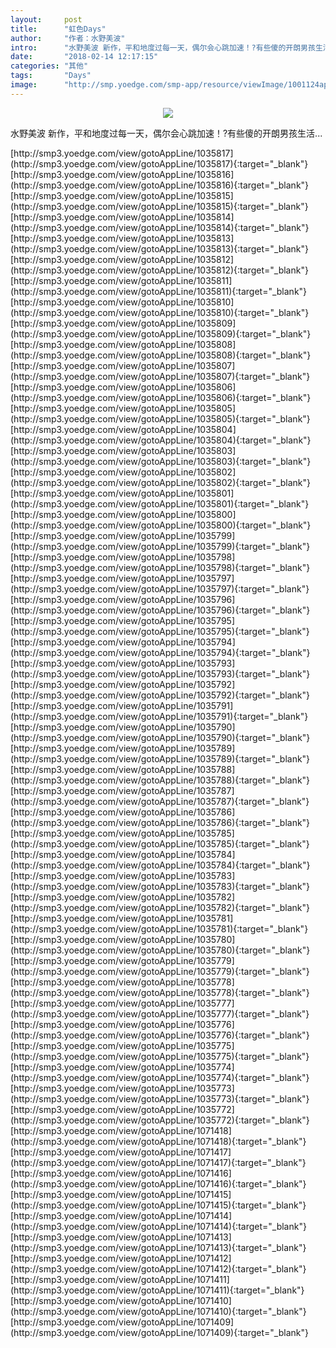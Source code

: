 ```yaml
---
layout:     post
title:      "虹色Days"
author:     "作者：水野美波"
intro:      "水野美波 新作，平和地度过每一天，偶尔会心跳加速！?有些傻的开朗男孩生活..."
date:       "2018-02-14 12:17:15"
categories: "其他"
tags:       "Days"
image:      "http://smp.yoedge.com/smp-app/resource/viewImage/1001124appline.png"
---
```

<div style="text-align: center">
<p><img src="http://smp.yoedge.com/smp-app/resource/viewImage/1001124appline.png"/></p>
</div>
<p class="post-meta">
<span>水野美波 新作，平和地度过每一天，偶尔会心跳加速！?有些傻的开朗男孩生活...</span>
</p>
[http://smp3.yoedge.com/view/gotoAppLine/1035817](http://smp3.yoedge.com/view/gotoAppLine/1035817){:target="_blank"}
[http://smp3.yoedge.com/view/gotoAppLine/1035816](http://smp3.yoedge.com/view/gotoAppLine/1035816){:target="_blank"}
[http://smp3.yoedge.com/view/gotoAppLine/1035815](http://smp3.yoedge.com/view/gotoAppLine/1035815){:target="_blank"}
[http://smp3.yoedge.com/view/gotoAppLine/1035814](http://smp3.yoedge.com/view/gotoAppLine/1035814){:target="_blank"}
[http://smp3.yoedge.com/view/gotoAppLine/1035813](http://smp3.yoedge.com/view/gotoAppLine/1035813){:target="_blank"}
[http://smp3.yoedge.com/view/gotoAppLine/1035812](http://smp3.yoedge.com/view/gotoAppLine/1035812){:target="_blank"}
[http://smp3.yoedge.com/view/gotoAppLine/1035811](http://smp3.yoedge.com/view/gotoAppLine/1035811){:target="_blank"}
[http://smp3.yoedge.com/view/gotoAppLine/1035810](http://smp3.yoedge.com/view/gotoAppLine/1035810){:target="_blank"}
[http://smp3.yoedge.com/view/gotoAppLine/1035809](http://smp3.yoedge.com/view/gotoAppLine/1035809){:target="_blank"}
[http://smp3.yoedge.com/view/gotoAppLine/1035808](http://smp3.yoedge.com/view/gotoAppLine/1035808){:target="_blank"}
[http://smp3.yoedge.com/view/gotoAppLine/1035807](http://smp3.yoedge.com/view/gotoAppLine/1035807){:target="_blank"}
[http://smp3.yoedge.com/view/gotoAppLine/1035806](http://smp3.yoedge.com/view/gotoAppLine/1035806){:target="_blank"}
[http://smp3.yoedge.com/view/gotoAppLine/1035805](http://smp3.yoedge.com/view/gotoAppLine/1035805){:target="_blank"}
[http://smp3.yoedge.com/view/gotoAppLine/1035804](http://smp3.yoedge.com/view/gotoAppLine/1035804){:target="_blank"}
[http://smp3.yoedge.com/view/gotoAppLine/1035803](http://smp3.yoedge.com/view/gotoAppLine/1035803){:target="_blank"}
[http://smp3.yoedge.com/view/gotoAppLine/1035802](http://smp3.yoedge.com/view/gotoAppLine/1035802){:target="_blank"}
[http://smp3.yoedge.com/view/gotoAppLine/1035801](http://smp3.yoedge.com/view/gotoAppLine/1035801){:target="_blank"}
[http://smp3.yoedge.com/view/gotoAppLine/1035800](http://smp3.yoedge.com/view/gotoAppLine/1035800){:target="_blank"}
[http://smp3.yoedge.com/view/gotoAppLine/1035799](http://smp3.yoedge.com/view/gotoAppLine/1035799){:target="_blank"}
[http://smp3.yoedge.com/view/gotoAppLine/1035798](http://smp3.yoedge.com/view/gotoAppLine/1035798){:target="_blank"}
[http://smp3.yoedge.com/view/gotoAppLine/1035797](http://smp3.yoedge.com/view/gotoAppLine/1035797){:target="_blank"}
[http://smp3.yoedge.com/view/gotoAppLine/1035796](http://smp3.yoedge.com/view/gotoAppLine/1035796){:target="_blank"}
[http://smp3.yoedge.com/view/gotoAppLine/1035795](http://smp3.yoedge.com/view/gotoAppLine/1035795){:target="_blank"}
[http://smp3.yoedge.com/view/gotoAppLine/1035794](http://smp3.yoedge.com/view/gotoAppLine/1035794){:target="_blank"}
[http://smp3.yoedge.com/view/gotoAppLine/1035793](http://smp3.yoedge.com/view/gotoAppLine/1035793){:target="_blank"}
[http://smp3.yoedge.com/view/gotoAppLine/1035792](http://smp3.yoedge.com/view/gotoAppLine/1035792){:target="_blank"}
[http://smp3.yoedge.com/view/gotoAppLine/1035791](http://smp3.yoedge.com/view/gotoAppLine/1035791){:target="_blank"}
[http://smp3.yoedge.com/view/gotoAppLine/1035790](http://smp3.yoedge.com/view/gotoAppLine/1035790){:target="_blank"}
[http://smp3.yoedge.com/view/gotoAppLine/1035789](http://smp3.yoedge.com/view/gotoAppLine/1035789){:target="_blank"}
[http://smp3.yoedge.com/view/gotoAppLine/1035788](http://smp3.yoedge.com/view/gotoAppLine/1035788){:target="_blank"}
[http://smp3.yoedge.com/view/gotoAppLine/1035787](http://smp3.yoedge.com/view/gotoAppLine/1035787){:target="_blank"}
[http://smp3.yoedge.com/view/gotoAppLine/1035786](http://smp3.yoedge.com/view/gotoAppLine/1035786){:target="_blank"}
[http://smp3.yoedge.com/view/gotoAppLine/1035785](http://smp3.yoedge.com/view/gotoAppLine/1035785){:target="_blank"}
[http://smp3.yoedge.com/view/gotoAppLine/1035784](http://smp3.yoedge.com/view/gotoAppLine/1035784){:target="_blank"}
[http://smp3.yoedge.com/view/gotoAppLine/1035783](http://smp3.yoedge.com/view/gotoAppLine/1035783){:target="_blank"}
[http://smp3.yoedge.com/view/gotoAppLine/1035782](http://smp3.yoedge.com/view/gotoAppLine/1035782){:target="_blank"}
[http://smp3.yoedge.com/view/gotoAppLine/1035781](http://smp3.yoedge.com/view/gotoAppLine/1035781){:target="_blank"}
[http://smp3.yoedge.com/view/gotoAppLine/1035780](http://smp3.yoedge.com/view/gotoAppLine/1035780){:target="_blank"}
[http://smp3.yoedge.com/view/gotoAppLine/1035779](http://smp3.yoedge.com/view/gotoAppLine/1035779){:target="_blank"}
[http://smp3.yoedge.com/view/gotoAppLine/1035778](http://smp3.yoedge.com/view/gotoAppLine/1035778){:target="_blank"}
[http://smp3.yoedge.com/view/gotoAppLine/1035777](http://smp3.yoedge.com/view/gotoAppLine/1035777){:target="_blank"}
[http://smp3.yoedge.com/view/gotoAppLine/1035776](http://smp3.yoedge.com/view/gotoAppLine/1035776){:target="_blank"}
[http://smp3.yoedge.com/view/gotoAppLine/1035775](http://smp3.yoedge.com/view/gotoAppLine/1035775){:target="_blank"}
[http://smp3.yoedge.com/view/gotoAppLine/1035774](http://smp3.yoedge.com/view/gotoAppLine/1035774){:target="_blank"}
[http://smp3.yoedge.com/view/gotoAppLine/1035773](http://smp3.yoedge.com/view/gotoAppLine/1035773){:target="_blank"}
[http://smp3.yoedge.com/view/gotoAppLine/1035772](http://smp3.yoedge.com/view/gotoAppLine/1035772){:target="_blank"}
[http://smp3.yoedge.com/view/gotoAppLine/1071418](http://smp3.yoedge.com/view/gotoAppLine/1071418){:target="_blank"}
[http://smp3.yoedge.com/view/gotoAppLine/1071417](http://smp3.yoedge.com/view/gotoAppLine/1071417){:target="_blank"}
[http://smp3.yoedge.com/view/gotoAppLine/1071416](http://smp3.yoedge.com/view/gotoAppLine/1071416){:target="_blank"}
[http://smp3.yoedge.com/view/gotoAppLine/1071415](http://smp3.yoedge.com/view/gotoAppLine/1071415){:target="_blank"}
[http://smp3.yoedge.com/view/gotoAppLine/1071414](http://smp3.yoedge.com/view/gotoAppLine/1071414){:target="_blank"}
[http://smp3.yoedge.com/view/gotoAppLine/1071413](http://smp3.yoedge.com/view/gotoAppLine/1071413){:target="_blank"}
[http://smp3.yoedge.com/view/gotoAppLine/1071412](http://smp3.yoedge.com/view/gotoAppLine/1071412){:target="_blank"}
[http://smp3.yoedge.com/view/gotoAppLine/1071411](http://smp3.yoedge.com/view/gotoAppLine/1071411){:target="_blank"}
[http://smp3.yoedge.com/view/gotoAppLine/1071410](http://smp3.yoedge.com/view/gotoAppLine/1071410){:target="_blank"}
[http://smp3.yoedge.com/view/gotoAppLine/1071409](http://smp3.yoedge.com/view/gotoAppLine/1071409){:target="_blank"}


